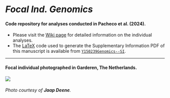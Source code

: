 # _Focal Ind. Genomics_

#### Code repository for analyses conducted in Pacheco et al. (2024).

- Please visit the [Wiki page](https://github.com/g-pacheco/Y150239Genomics/wiki) for detailed information on the individual analyses.
- The [LaTeX](https://en.wikipedia.org/wiki/LaTeX) code used to generate the Supplementary Information PDF of this manuscript is available from [`Y150239Genomics--SI`](https://github.com/g-pacheco/Y150239Genomics/tree/main/Y150239Genomics--SI).
***

#### Focal individual photographed in Garderen, The Netherlands.
![](https://github.com/g-pacheco/Y150239Genomics/blob/main/Y150239Genomics--Pipeline/Y150239Genomics--GitHubAuxiliaryFiles/Y150239GenomicsProfile.png)
###### Photo courtesy of **Jaap Deene**.
